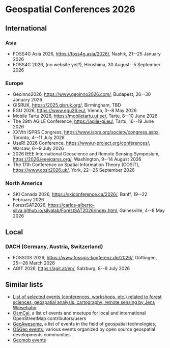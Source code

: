 
# Geospatial Conferences 2026

## International

### Asia

  - FOSS4G Asia 2026, https://foss4g.asia/2026/, Nashik, 21--25 January 2026
  - FOSS4G 2026, (no website yet?), Hiroshima, 30 August--5 September 2026

### Europe

  - GeoInno2026, https://www.geoinno2026.com/, Budapest, 26--30 January 2026
  - GISRUK, https://2025.gisruk.org/, Birmingham, TBD
  - EGU 2026, https://www.egu26.eu/, Vienna, 3--8 May 2026
  - Mobile Tartu 2026, https://mobiletartu.ut.ee/, Tartu, 8--10 June 2026
  - The 29th AGILE Conference, https://agile-gi.eu/, Tartu, 16--19 June 2026
  - XXVth ISPRS Congress, https://www.isprs.org/society/congress.aspx, Toronto, 4--11 July 2026
  - UseR! 2026 Conference, https://www.r-project.org/conferences/, Warsaw, 6--9 July 2026
  - 2026 IEEE International Geoscience and Remote Sensing Symposium, https://2026.ieeeigarss.org/, Washington, 9--14 August 2026
  - The 17th Conference on Spatial Information Theory (COSIT), https://www.cosit2026.uk/, York, 22--25 September 2026

<!--
check later:
- https://ml4eo.org/
-->





<!--
🌍3D GeoInfo | Next year: Sofia, Bulgaria!









-->







### North America

  - SKI Canada 2026, https://skiconference.ca/2026/, Banff, 19--22 February 2026
  - ForestSAT2026, https://carlos-alberto-silva.github.io/silvalab/ForestSAT2026/index.html, Gainesville, 4--8 May 2026



## Local

### DACH (Germany, Austria, Switzerland)






- FOSSGIS 2026, https://www.fossgis-konferenz.de/2026/, Göttingen, 25-–28 March 2026
- AGIT 2026, https://agit.at/en/, Salzburg, 8--9 July 2026

## Similar lists

- [List of selected events (conferences, workshops, etc.) related to forest sciences, geospatial analysis, cartography, remote sensing by Jens Wiesehahn](https://github.com/wiesehahn/conferences)
- [OsmCal](https://osmcal.org/), a list of events and meetups for local and international OpenStreetMap contributors/users
- [GeoAwesome](https://geoawesome.com/events/), a list of events in the field of geospatial technologies,
- [OSGeo events](https://www.osgeo.org/events/), various events organized by open source geospatial developments communities
- [Geomob events](https://thegeomob.com/events)











































